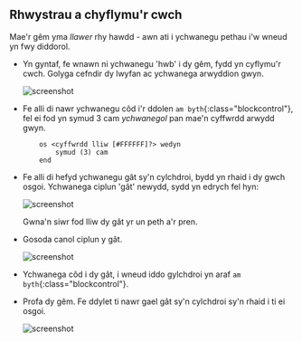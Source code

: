 ## Rhwystrau a chyflymu'r cwch

Mae'r gêm yma *llawer* rhy hawdd - awn ati i ychwanegu pethau i'w wneud yn fwy diddorol.

+ Yn gyntaf, fe wnawn ni ychwanegu 'hwb' i dy gêm, fydd yn cyflymu'r cwch. Golyga cefndir dy lwyfan ac ychwanega arwyddion gwyn.
    
    ![screenshot](images/boat-boost.png)

+ Fe alli di nawr ychwanegu côd i'r ddolen `am byth`{:class="blockcontrol"}, fel ei fod yn symud 3 cam *ychwanegol* pan mae'n cyffwrdd arwydd gwyn.
    
    ```blocks
        os <cyffwrdd lliw [#FFFFFF]?> wedyn
            symud (3) cam
        end
    ```

+ Fe alli di hefyd ychwanegu gât sy'n cylchdroi, bydd yn rhaid i dy gwch osgoi. Ychwanega ciplun 'gât' newydd, sydd yn edrych fel hyn:
    
    ![screenshot](images/boat-gate.png)
    
    Gwna'n siwr fod lliw dy gât yr un peth a'r pren.

+ Gosoda canol ciplun y gât.
    
    ![screenshot](images/boat-center.png)

+ Ychwanega côd i dy gât, i wneud iddo gylchdroi yn araf `am byth`{:class="blockcontrol"}.

+ Profa dy gêm. Fe ddylet ti nawr gael gât sy'n cylchdroi sy'n rhaid i ti ei osgoi.
    
    ![screenshot](images/boat-gate-test.png)